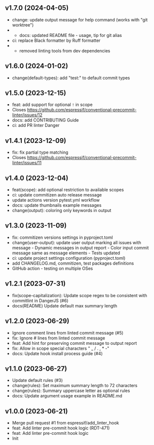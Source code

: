 ## v1.7.0 (2024-04-05)


- change: update output message for help command (works with "git worktree")
- - docs: updated README file - usage, tip for git alias
- ci: replace Black formatter by Ruff formatter
- - removed linting tools from dev dependencies

## v1.6.0 (2024-01-02)


- change(default-types): add "test:" to default commit types

## v1.5.0 (2023-12-15)


- feat: add support for optional `!` in scope
- Closes https://github.com/espressif/conventional-precommit-linter/issues/12
- docs: add CONTRIBUTING Guide
- ci: add PR linter Danger

## v1.4.1 (2023-12-09)


- fix: fix partial type matching
- Closes https://github.com/espressif/conventional-precommit-linter/issues/11

## v1.4.0 (2023-12-04)


- feat(scope): add optional restriction to available scopes
- ci: update commitizen auto release message
- update actions version pytest.yml workflow
- docs: update thumbnails example messages
- change(output): coloring only keywords in output

## v1.3.0 (2023-11-09)


- fix: commitizen versions settings in pyproject.toml
- change(user-output): update user output marking all issues with message - Dynamic messages in output report - Color input commit message same as message elements - Tests updated
- ci: update project settings configuration (pyproject.toml)
- add CHANGELOG.md, commitizen, test packages definitions
- GitHub action - testing on multiple OSes

## v1.2.1 (2023-07-31)


- fix(scope-capitalization): Update scope regex to be consistent with commitlint in DangerJS (#6)
- docs(README) Update default max summary length

## v1.2.0 (2023-06-29)


- Ignore comment lines from linted commit message (#5)
- fix: Ignore # lines from linted commit message
- feat: Add hint for preserving commit message to output report
- fix: Allow in scope special characters  " _ / . , * -"
- docs: Update hook install process guide (#4)

## v1.1.0 (2023-06-27)


- Update default rules (#3)
- change(rules): Set maximum summary length to 72 characters
- change(rules): Summary uppercase letter as optional rules
- docs: Update argument usage example in README.md

## v1.0.0 (2023-06-21)


- Merge pull request #1 from espressif/add_linter_hook
- feat: Add linter pre-commit hook logic (RDT-471)
- feat: Add linter pre-commit hook logic
- Init
